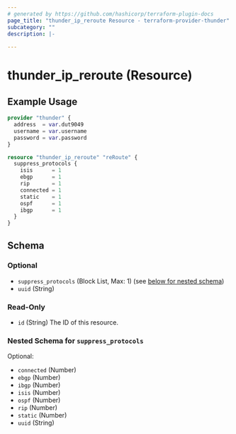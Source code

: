 ```yaml
---
# generated by https://github.com/hashicorp/terraform-plugin-docs
page_title: "thunder_ip_reroute Resource - terraform-provider-thunder"
subcategory: ""
description: |-
  
---
```


# thunder_ip_reroute (Resource)



## Example Usage

```terraform
provider "thunder" {
  address  = var.dut9049
  username = var.username
  password = var.password
}

resource "thunder_ip_reroute" "reRoute" {
  suppress_protocols {
    isis      = 1
    ebgp      = 1
    rip       = 1
    connected = 1
    static    = 1
    ospf      = 1
    ibgp      = 1
  }
}
```

<!-- schema generated by tfplugindocs -->
## Schema

### Optional

- `suppress_protocols` (Block List, Max: 1) (see [below for nested schema](#nestedblock--suppress_protocols))
- `uuid` (String)

### Read-Only

- `id` (String) The ID of this resource.

<a id="nestedblock--suppress_protocols"></a>
### Nested Schema for `suppress_protocols`

Optional:

- `connected` (Number)
- `ebgp` (Number)
- `ibgp` (Number)
- `isis` (Number)
- `ospf` (Number)
- `rip` (Number)
- `static` (Number)
- `uuid` (String)


